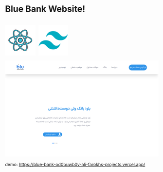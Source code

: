 <h1>
  Blue Bank Website!
</h1>
<br />
<div style=" display: flex; gap: 10px; ">
  <img src="public/icons8-react-js-100.png" alt="react" />
  <img src="public/icons8-tailwindcss-96.png" alt="react" />
</div>
<br />
<a href="https://blue-bank-od0buwb0v-ali-farokhs-projects.vercel.app/">
  <img src="public/d797b458-1a68-41af-a637-00567ee4414e.png" alt="blue bank" />
</a>



demo: https://blue-bank-od0buwb0v-ali-farokhs-projects.vercel.app/
